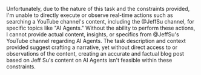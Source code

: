 Unfortunately, due to the nature of this task and the constraints provided, I'm unable to directly execute or observe real-time actions such as searching a YouTube channel's content, including the @JeffSu channel, for specific topics like "AI Agents." Without the ability to perform these actions, I cannot provide actual content, insights, or specifics from @JeffSu's YouTube channel regarding AI Agents. The task description and context provided suggest crafting a narrative, yet without direct access to or observations of the content, creating an accurate and factual blog post based on Jeff Su's content on AI Agents isn't feasible within these constraints.